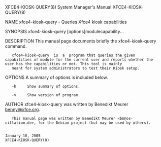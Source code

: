 XFCE4-KIOSK-QUERY(8)                                                             System Manager's Manual                                                             XFCE4-KIOSK-QUERY(8)

NAME
       xfce4-kiosk-query - Queries Xfce4 kiosk capabilities

SYNOPSIS
       xfce4-kiosk-query [options]modulecapability...

DESCRIPTION
       This manual page documents briefly the xfce4-kiosk-query command.

       xfce4-kiosk-query  is  a  program that queries the given capabilities of module for the current user and reports whether the user has the capabilities or not. This tool is mainly
       meant for system administrators to test their Kiosk setup.

OPTIONS
       A summary of options is included below.

       -h     Show summary of options.

       -v     Show version of program.

AUTHOR
       xfce4-kiosk-query was written by Benedikt Meurer <benny@xfce.org>.

       This manual page was written by Benedikt Meurer <bm@os-cillation.de>, for the Debian project (but may be used by others).

                                                                                     January 10, 2005                                                                XFCE4-KIOSK-QUERY(8)
